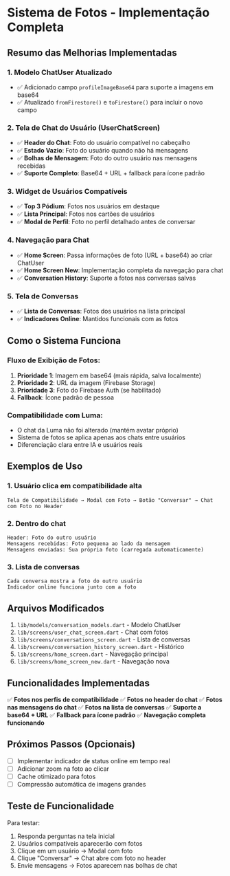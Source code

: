 # Sistema de Fotos - Implementação Completa

## Resumo das Melhorias Implementadas

### 1. **Modelo ChatUser Atualizado**
- ✅ Adicionado campo `profileImageBase64` para suporte a imagens em base64
- ✅ Atualizado `fromFirestore()` e `toFirestore()` para incluir o novo campo

### 2. **Tela de Chat do Usuário (UserChatScreen)**
- ✅ **Header do Chat**: Foto do usuário compatível no cabeçalho
- ✅ **Estado Vazio**: Foto do usuário quando não há mensagens
- ✅ **Bolhas de Mensagem**: Foto do outro usuário nas mensagens recebidas
- ✅ **Suporte Completo**: Base64 + URL + fallback para ícone padrão

### 3. **Widget de Usuários Compatíveis**
- ✅ **Top 3 Pódium**: Fotos nos usuários em destaque
- ✅ **Lista Principal**: Fotos nos cartões de usuários
- ✅ **Modal de Perfil**: Foto no perfil detalhado antes de conversar

### 4. **Navegação para Chat**
- ✅ **Home Screen**: Passa informações de foto (URL + base64) ao criar ChatUser
- ✅ **Home Screen New**: Implementação completa da navegação para chat
- ✅ **Conversation History**: Suporte a fotos nas conversas salvas

### 5. **Tela de Conversas**
- ✅ **Lista de Conversas**: Fotos dos usuários na lista principal
- ✅ **Indicadores Online**: Mantidos funcionais com as fotos

## Como o Sistema Funciona

### Fluxo de Exibição de Fotos:
1. **Prioridade 1**: Imagem em base64 (mais rápida, salva localmente)
2. **Prioridade 2**: URL da imagem (Firebase Storage)
3. **Prioridade 3**: Foto do Firebase Auth (se habilitado)
4. **Fallback**: Ícone padrão de pessoa

### Compatibilidade com Luma:
- O chat da Luma não foi alterado (mantém avatar próprio)
- Sistema de fotos se aplica apenas aos chats entre usuários
- Diferenciação clara entre IA e usuários reais

## Exemplos de Uso

### 1. **Usuário clica em compatibilidade alta**
```
Tela de Compatibilidade → Modal com Foto → Botão "Conversar" → Chat com Foto no Header
```

### 2. **Dentro do chat**
```
Header: Foto do outro usuário
Mensagens recebidas: Foto pequena ao lado da mensagem
Mensagens enviadas: Sua própria foto (carregada automaticamente)
```

### 3. **Lista de conversas**
```
Cada conversa mostra a foto do outro usuário
Indicador online funciona junto com a foto
```

## Arquivos Modificados

1. `lib/models/conversation_models.dart` - Modelo ChatUser
2. `lib/screens/user_chat_screen.dart` - Chat com fotos
3. `lib/screens/conversations_screen.dart` - Lista de conversas
4. `lib/screens/conversation_history_screen.dart` - Histórico
5. `lib/screens/home_screen.dart` - Navegação principal
6. `lib/screens/home_screen_new.dart` - Navegação nova

## Funcionalidades Implementadas

✅ **Fotos nos perfis de compatibilidade**
✅ **Fotos no header do chat**
✅ **Fotos nas mensagens do chat**
✅ **Fotos na lista de conversas**
✅ **Suporte a base64 + URL**
✅ **Fallback para ícone padrão**
✅ **Navegação completa funcionando**

## Próximos Passos (Opcionais)

- [ ] Implementar indicador de status online em tempo real
- [ ] Adicionar zoom na foto ao clicar
- [ ] Cache otimizado para fotos
- [ ] Compressão automática de imagens grandes

## Teste de Funcionalidade

Para testar:
1. Responda perguntas na tela inicial
2. Usuários compatíveis aparecerão com fotos
3. Clique em um usuário → Modal com foto
4. Clique "Conversar" → Chat abre com foto no header
5. Envie mensagens → Fotos aparecem nas bolhas de chat
